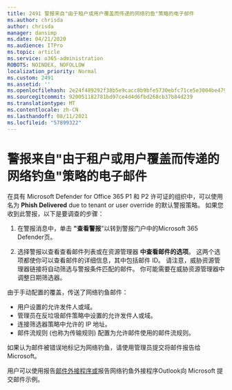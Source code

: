 ```yaml
---
title: 2491 警报来自"由于租户或用户覆盖而传递的网络钓鱼"策略的电子邮件
ms.author: chrisda
author: chrisda
manager: dansimp
ms.date: 04/21/2020
ms.audience: ITPro
ms.topic: article
ms.service: o365-administration
ROBOTS: NOINDEX, NOFOLLOW
localization_priority: Normal
ms.custom: 2491
ms.assetid: ''
ms.openlocfilehash: 2e24f489292f38b5e9cacc8b9bfe5730ebfc71ce5e3004be479134ef6c791a12
ms.sourcegitcommit: 920051182781bd97ce4d4d6fbd268cb37b84d239
ms.translationtype: MT
ms.contentlocale: zh-CN
ms.lasthandoff: 08/11/2021
ms.locfileid: "57899322"
---
```

# <a name="alert-email-messages-from-the-phish-delivered-due-to-tenant-or-user-override-policy"></a>警报来自"由于租户或用户覆盖而传递的网络钓鱼"策略的电子邮件

在具有 Microsoft Defender for Office 365 P1 和 P2 许可证的组织中，可以使用名为 **Phish Delivered** due to tenant or user override 的默认警报策略。 如果您收到此警报，以下是要调查的步骤：

1. 在警报消息中，单击 **"查看警报**"以转到警报门户中的Microsoft 365 Defender页。

2. 选择警报以查看查看邮件列表或在资源管理器 **中查看邮件的选项**。  这两个选项都使你可以查看邮件的详细信息，其中包括邮件 ID。 请注意，威胁资源管理器链接将自动筛选与警报条件匹配的邮件。 你可能需要在威胁资源管理器中调整日期筛选器。

由于手动配置的覆盖，传送了网络钓鱼邮件：

- 用户设置的允许发件人或域。
- 管理员在反垃圾邮件策略中设置的允许发件人或域。
- 连接筛选器策略中允许的 IP 地址。
- 邮件流规则 (也称为传输规则) 配置为允许邮件使用的邮件流规则。

如果认为邮件被错误地标记为网络钓鱼，请使用管理员提交将邮件报告[](https://docs.microsoft.com/microsoft-365/security/office-365-security/admin-submission)给 Microsoft。

用户可以使用报告[邮件外接程序或](https://docs.microsoft.com/microsoft-365/security/office-365-security/enable-the-report-message-add-in)报告网络钓鱼外接程序Outlook向 Microsoft 提交邮件示例。
